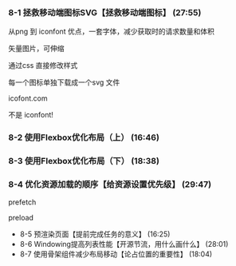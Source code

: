 ###  8-1 拯救移动端图标SVG【拯救移动端图标】 (27:55)

从png 到 iconfont 优点，一套字体，减少获取时的请求数量和体积

矢量图片，可伸缩

通过css 直接修改样式



每一个图标单独下载成一个svg 文件

icofont.com

不是 iconfont!



###  8-2 使用Flexbox优化布局（上） (16:46)

###  8-3 使用Flexbox优化布局（下） (18:38)

###  8-4 优化资源加载的顺序【给资源设置优先级】 (29:47)

prefetch

preload



-  8-5 预渲染页面【提前完成任务的意义】 (16:25)
-  8-6 Windowing提高列表性能【开源节流，用什么画什么】 (28:01)
-  8-7 使用骨架组件减少布局移动【论占位置的重要性】 (18:04)